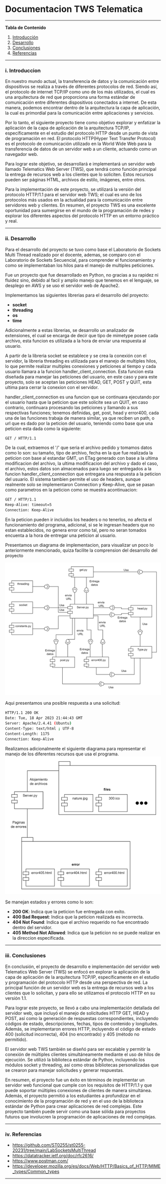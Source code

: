 # **Documentacion TWS Telematica**

*******

**Tabla de Contenido**

1. [Introducción](#introduction)
2. [Desarrollo](#development)
3. [Conclusiones](#conclusion) 
4. [Referencias](#references)<br>

*******

<div id='introduction'/> 

### **i. Introduccion**
En nuestro mundo actual, la transferencia de datos y la comunicación entre dispositivos se realiza a través de diferentes protocolos de red. Siendo  así, el protocolo de internet TCP/IP como uno de los más utilizados, el cual es una arquitectura de red que proporciona una forma estándar de comunicación entre diferentes dispositivos conectados a internet. De esta manera, podemos encontrar dentro de la arquitectura la capa de aplicación, la cual es primordial para la comunicación entre aplicaciones y servicios.

Por lo tanto, el siguiente proyecto tiene como objetivo explorar y enfatizar la aplicación de la capa de aplicación de la arquitectura TCP/IP, específicamente en el estudio del protocolo HTTP desde un punto de vista de programación en red. El protocolo HTTP(Hyper Text Transfer Protocol) es el protocolo de comunicación utilizado en la World  Wide Web para la transferencia de datos de un servidor web a un cliente, actuando como un navegador web.

Para lograr este objetivo, se desarrollará e implementará un servidor web llamado Telematics Web Server (TWS), que tendrá como función principal la entrega de recursos web a los clientes que lo soliciten. Estos recursos pueden ser páginas HTML, archivos de estilo, imágenes, entre otros.

Para la implementación de este proyecto, se utilizará la versión del protocolo HTTP/1.1 para el servidor web TWS; el cual es uno de los protocolos más usados en la actualidad para la comunicación entre servidores web y clientes. En resumen, el proyecto TWS es una excelente oportunidad para sumergirse en el mundo de la programación de redes y explorar los diferentes aspectos del protocolo HTTP en un entorno práctico y real.
*******

<div id='development'/> 

### **ii. Desarrollo**
Para el desarrollo del proyecto se tuvo como base el Laboratorio de Sockets Multi Thread realizado por el docente, ademas, se comparo con el Laboratorio de Sockets Secuencial, para comprender el funcionamiento y como se implementaban los hilos para el manejo de multiples peticiones.

Fue un proyecto que fue desarrollado en Python, no gracias a su rapidez ni fluidez sino, debido al facil y amplio manejo que tenemos en el lenguaje, se desplego en AWS y se uso el servidor web de Apache2.

Implementamos las siguientes librerias para el desarrollo del proyecto:

* **socket**
* **threading**
* **os**
* **time**

Adicionalmente a estas librerias, se desarrollo un analizador de extensiones, el cual se encarga de decir que tipo de mimetype posee cada archivo, esta funcion es utilizada a la hora de enviar una respuesta al usuario.

A partir de la libreria socket se establece y se crea la conexión con el servidor, la libreria threading es utilizada para el manejo de multiples hilos, lo que permite realizar multiples conexiones y peticiones al tiempo y cada usuario llamara a la funcion handler_client_connection. Esta funcion esta diseñada para manejar las peticiones del usuario, en este caso y para este proyecto, solo se aceptan las peticiones HEAD, GET, POST y QUIT, esta ultima para cerrar la conexion con el servidor.

handler_client_connection es una funcion que se continuara ejecutando por el usuario hasta que la peticion que este solicite sea un QUIT, en caso contrario, continuara procesando las peticiones y llamando a sus respectivas funciones; tenemos definidas, get, post, head y error400, cada una de las funciones trabaja de manera similar, ya que reciben un path, o url que es dado por la peticion del usuario, teniendo como base que una peticion esta dada como la siguiente:

```sh
GET / HTTP/1.1
```

De la cual, extraemos el '/' que seria el archivo pedido y tomamos datos como lo son: su tamaño, tipo de archivo, fecha en la que fue realizada la peticion con base al estandar GMT, un ETag generado con base a la ultima modificacion del archivo, la ultima modificacion del archivo y dado el caso, el archivo, estos datos son almacenados para luego ser entregados a la funcion handler_client_connection que entregara una respuesta a la peticion del usuario. El sistema tambien permite el uso de headers, aunque realmente solo se implementaron Connection y Keep-Alive, que se pasan como parametros en la peticion como se muestra acontinuacion:

```sh
GET / HTTP/1.1
Keep-Alive: timeout=5
Connection: Keep-Alive
```
En la peticion pueden ir incluidos los headers o no tenerlos, no afecta el funcionamiento del programa, adicional, si se le ingresan headers que no estan establecidos, no genera error como tal, pero no seran tomados encuenta a la hora de entregar una peticion al usuario.

Presentamos un diagrama de implementacion, para visualizar un poco lo anteriormente mencionado, quiza facilite la comprension del desarrollo del proyecto

![Diagrama de implementacion](img/Diagrama-implementacion.png)

Aqui presentamos una posible respuesta a una solicitud:

```sh
HTTP/1.1 200 OK
Date: Tue, 18 Apr 2023 21:44:43 GMT
Server: Apache/2.4.41 (Ubuntu)
Content-Type: text/html ; UTF-8
Content-Length: 1175
Connection: Keep-Alive
```

Realizamos adicionalmente el siguiente diagrama para representar el manejo de los diferentes recursos que usa el programa.
![Diagrama](img/Diagrama.png)

Se manejan estados y errores como lo son:

* **200 OK**: Indica que la peticion fue entregada con exito.
* **400 Bad Request**: Indica que la peticion realizada es incorrecta.
* **404 Not Found**: Indica que el archivo requerido no fue encontrado dentro del servidor.
* **405 Method Not Allowed**: Indica que la peticion no se puede realizar en la direccion especificada.

*******

<div id='conclusion'/> 

### **iii. Conclusiones**
En conclusión, el proyecto de desarrollo e implementación del servidor web Telematics Web Server (TWS) se enfocó en explorar la aplicación de la capa de aplicación de la arquitectura TCP/IP, específicamente en el estudio y programación del protocolo HTTP desde una perspectiva de red. La principal función de un servidor web es la entrega de recursos web a los clientes que lo solicitan, y para ello se utilizamos el protocolo HTTP en su versión 1.1.

Para lograr este proyecto, se llevó a cabo una implementación detallada del servidor web, que incluyó el manejo de solicitudes HTTP GET, HEAD y POST, así como la generación de respuestas correspondientes, incluyendo códigos de estado, descripciones, fechas, tipos de contenido y longitudes. Además, se implementaron errores HTTP, incluyendo el código de estado 400 (solicitud incorrecta), 404 (no encontrado) y 405 (método no permitido).

El servidor web TWS también se diseñó para ser escalable y permitir la conexión de múltiples clientes simultáneamente mediante el uso de hilos de ejecución. Se utilizó la biblioteca estándar de Python, incluyendo los módulos socket y threading, así como otras bibliotecas personalizadas que se crearon para manejar solicitudes y generar respuestas.

En resumen, el proyecto fue un éxito en términos de implementar un servidor web funcional que cumple con los requisitos de HTTP/1.1 y que puede soportar múltiples conexiones de clientes de manera simultánea. Además, el proyecto permitió a los estudiantes a profundizar en el conocimiento de la programación de red y en el uso de la biblioteca estándar de Python para crear aplicaciones de red complejas. Este proyecto también puede servir como una base sólida para proyectos futuros que involucren la programación de aplicaciones de red complejas.
*******

<div id='references'/> 

### **iv. Referencias**

* https://github.com/ST0255/st0255-20231/tree/main/LabSocketsMultiThread
* https://datatracker.ietf.org/doc/rfc2616/
* https://www.postman.com/
* https://developer.mozilla.org/es/docs/Web/HTTP/Basics_of_HTTP/MIME_types/Common_types
*******

